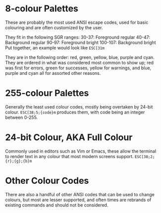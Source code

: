 # 8-colour Palettes
These are probably the most used ANSI escape codes, used for basic colouring and are often customized by the user.

They fit in the following SGR ranges:
30-37: Foreground regular
40-47: Background regular
90-97: Foreground bright
100-107: Background bright
Put together, an example would look like `ESC[31m`

They are in the following order: red, green, yellow, blue, purple and cyan.
They are ordered in what was considered most common to show up; red was first for errors, green for successes, yellow for warnings, and blue, purple and cyan all for assorted other reasons.

# 255-colour Palettes
Generally the least used colour codes, mostly being overtaken by 24-bit colour.
`ESC[38;5;{code}m` produces them, with code being an integer between 0-255.

# 24-bit Colour, AKA Full Colour
Commonly used in editors such as Vim or Emacs, these allow the terminal to render text in any colour that most modern screens support.
`ESC[38;2;{r};{g};{b}m`

# Other Colour Codes
There are also a handful of other ANSI codes that can be used to change colours, but most are lesser supported, and often times are rebrands of existing commands and should not be considered.

